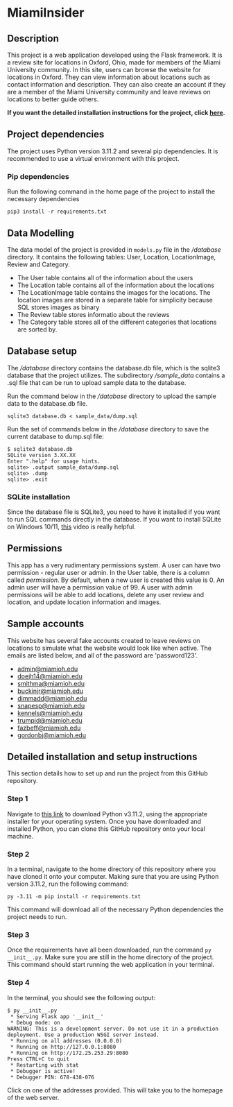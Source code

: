 # MiamiInsider

## Description
This project is a web application developed using the Flask framework. It is a review site for locations in Oxford, Ohio, made for members of the Miami University community. In this site, users can browse the website for locations in Oxford. They can view information about locations such as contact information and description. They can also create an account if they are a member of the Miami University community and leave reviews on locations to better guide others.

**If you want the detailed installation instructions for the project, click [here](https://github.com/kleinjb25/MiamiInsider#detailed-installation-and-setup-instructions).**


## Project dependencies
The project uses Python version 3.11.2 and several pip dependencies. It is recommended to use a virtual environment with this project.

### Pip dependencies
Run the following command in the home page of the project to install the necessary dependencies

```pip3 install -r requirements.txt```


## Data Modelling

The data model of the project is provided in `models.py` file in the */database* directory. It contains the following tables: User, Location, LocationImage, Review and Category. 
- The User table contains all of the information about the users
- The Location table contains all of the information about the locations
- The LocationImage table contains the images for the locations. The location images are stored in a separate table for simplicity because SQL stores images as binary
- The Review table stores informatio about the reviews
- The Category table stores all of the different categories that locations are sorted by. 


## Database setup
The */database* directory contains the database.db file, which is the sqlite3 database that the project utilizes. The subdirectory */sample_data* contains a .sql file that can be run to upload sample data to the database.

Run the command below in the */database* directory to upload the sample data to the database.db file.

```sqlite3 database.db < sample_data/dump.sql```

Run the set of commands below in the */database* directory to save the current database to dump.sql file:

```
$ sqlite3 database.db
SQLite version 3.XX.XX
Enter ".help" for usage hints.
sqlite> .output sample_data/dump.sql
sqlite> .dump
sqlite> .exit
```

### SQLite installation
Since the database file is SQLite3, you need to have it installed if you want to run SQL commands directly in the database. If you want to install SQLite on Windows 10/11, [this](https://www.youtube.com/watch?v=XA3w8tQnYCA) video is really helpful.

## Permissions
This app has a very rudimentary permissions system. A user can have two permission - regular user or admin. In the User table, there is a column called *permission*. By default, when a new user is created this value is 0. An admin user will have a permission value of 99. A user with admin permissions will be able to add locations, delete any user review and location, and update location information and images.

## Sample accounts
This website has several fake accounts created to leave reviews on locations to simulate what the website would look like when active. The emails are listed below, and all of the password are 'password123'.
- admin@miamioh.edu
- doejh14@miamioh.edu
- smithma@miamioh.edu
- buckinjr@miamioh.edu
- dimmadd@miamioh.edu
- snapesp@miamioh.edu
- kennels@miamioh.edu
- trumpjd@miamioh.edu
- fazbeff@miamioh.edu
- gordonbj@miamioh.edu

## Detailed installation and setup instructions
This section details how to set up and run the project from this GitHub repository. 

### Step 1
Navigate to [this link](https://www.python.org/downloads/release/python-3112/) to download Python v3.11.2, using the appropriate installer for your operating system. Once you have downloaded and installed Python, you can clone this GitHub repository onto your local machine.

### Step 2
In a terminal, navigate to the home directory of this repository where you have cloned it onto your computer. Making sure that you are using Python version 3.11.2, run the following command:

```py -3.11 -m pip install -r requirements.txt```

This command will download all of the necessary Python dependencies the project needs to run.

### Step 3
Once the requirements have all been downloaded, run the command ```py __init__.py```. Make sure you are still in the home directory of the project. This command should start running the web application in your terminal.

### Step 4
In the terminal, you should see the following output:
~~~
$ py __init__.py 
 * Serving Flask app '__init__'
 * Debug mode: on
WARNING: This is a development server. Do not use it in a production deployment. Use a production WSGI server instead.
 * Running on all addresses (0.0.0.0)
 * Running on http://127.0.0.1:8080
 * Running on http://172.25.253.29:8080
Press CTRL+C to quit
 * Restarting with stat
 * Debugger is active!
 * Debugger PIN: 678-438-076
~~~
Click on one of the addresses provided. This will take you to the homepage of the web server.
